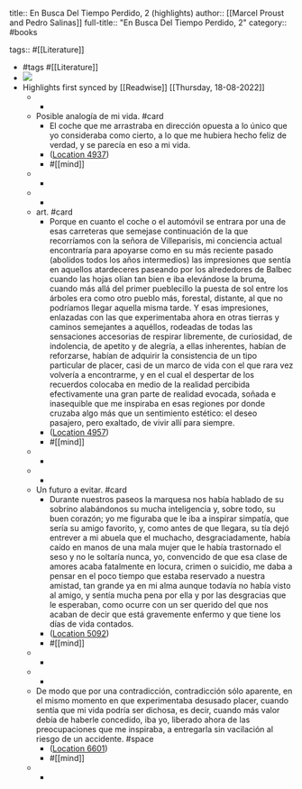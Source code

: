 title:: En Busca Del Tiempo Perdido, 2 (highlights)
author:: [[Marcel Proust and Pedro Salinas]]
full-title:: "En Busca Del Tiempo Perdido, 2"
category:: #books

tags:: #[[Literature]]

- #tags #[[Literature]]
- ![](https://m.media-amazon.com/images/I/71MLQMRvJ5L._SY160.jpg)
- Highlights first synced by [[Readwise]] [[Thursday, 18-08-2022]]
	- -
	- Posible analogía de mi vida. #card
		- El coche que me arrastraba en dirección opuesta a lo único que yo consideraba como cierto, a lo que me hubiera hecho feliz de verdad, y se parecía en eso a mi vida.
		- ([Location 4937](https://readwise.io/to_kindle?action=open&asin=B0876FDBH7&location=4937))
		- #[[mind]]
	- -
	- -
	- art. #card
		- Porque en cuanto el coche o el automóvil se entrara por una de esas carreteras que semejase continuación de la que recorríamos con la señora de Villeparisis, mi conciencia actual encontraría para apoyarse como en su más reciente pasado (abolidos todos los años intermedios) las impresiones que sentía en aquellos atardeceres paseando por los alrededores de Balbec cuando las hojas olían tan bien e iba elevándose la bruma, cuando más allá del primer pueblecillo la puesta de sol entre los árboles era como otro pueblo más, forestal, distante, al que no podríamos llegar aquella misma tarde. Y esas impresiones, enlazadas con las que experimentaba ahora en otras tierras y caminos semejantes a aquéllos, rodeadas de todas las sensaciones accesorias de respirar libremente, de curiosidad, de indolencia, de apetito y de alegría, a ellas inherentes, habían de reforzarse, habían de adquirir la consistencia de un tipo particular de placer, casi de un marco de vida con el que rara vez volvería a encontrarme, y en el cual el despertar de los recuerdos colocaba en medio de la realidad percibida efectivamente una gran parte de realidad evocada, soñada e inasequible que me inspiraba en esas regiones por donde cruzaba algo más que un sentimiento estético: el deseo pasajero, pero exaltado, de vivir allí para siempre.
		- ([Location 4957](https://readwise.io/to_kindle?action=open&asin=B0876FDBH7&location=4957))
		- #[[mind]]
	- -
	- -
	- Un futuro a evitar. #card
		- Durante nuestros paseos la marquesa nos había hablado de su sobrino alabándonos su mucha inteligencia y, sobre todo, su buen corazón; yo me figuraba que le iba a inspirar simpatía, que sería su amigo favorito, y, como antes de que llegara, su tía dejó entrever a mi abuela que el muchacho, desgraciadamente, había caído en manos de una mala mujer que le había trastornado el seso y no le soltaría nunca, yo, convencido de que esa clase de amores acaba fatalmente en locura, crimen o suicidio, me daba a pensar en el poco tiempo que estaba reservado a nuestra amistad, tan grande ya en mi alma aunque todavía no había visto al amigo, y sentía mucha pena por ella y por las desgracias que le esperaban, como ocurre con un ser querido del que nos acaban de decir que está gravemente enfermo y que tiene los días de vida contados.
		- ([Location 5092](https://readwise.io/to_kindle?action=open&asin=B0876FDBH7&location=5092))
		- #[[mind]]
	- -
	- -
	- De modo que por una contradicción, contradicción sólo aparente, en el mismo momento en que experimentaba desusado placer, cuando sentía que mi vida podría ser dichosa, es decir, cuando más valor debía de haberle concedido, iba yo, liberado ahora de las preocupaciones que me inspiraba, a entregarla sin vacilación al riesgo de un accidente. #space
		- ([Location 6601](https://readwise.io/to_kindle?action=open&asin=B0876FDBH7&location=6601))
		- #[[mind]]
	- -